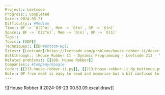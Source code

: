 ```yaml
---
Project:: Leetcode
Progress:: Completed
Date:: 2024-06-21
Difficulty:: #Medium 
Time:: BF -> `O(2^n)`, Mem -> `O(n)`, DP -> `O(n)`
Space:: BF -> `O(2^n)`, Mem -> `O(n)`, DP -> `O(1)`
Tags:: 
Topic:: [[DP]]
Techniques:: [[DP#Bottom-Up]]
Sites:: [Leetcode](https://leetcode.com/problems/house-robber-ii/description/)
Walkthrough:: [House Robber II - Dynamic Programming - Leetcode 213 - YouTube](https://www.youtube.com/watch?v=rWAJCfYYOvM)
Related problems:: [[198. House Robber]]
Companies:: #Company/Google
Code:: [[213.house-robber-ii.py]], [[213.house-robber-ii_dp_bottomup.py]]
Note:: DP from neet is easy to read and memorize but a bit confused to understand the concept (why it looks like Greedy?)
---
```


![[House Robber II 2024-06-23 00.53.09.excalidraw]]


